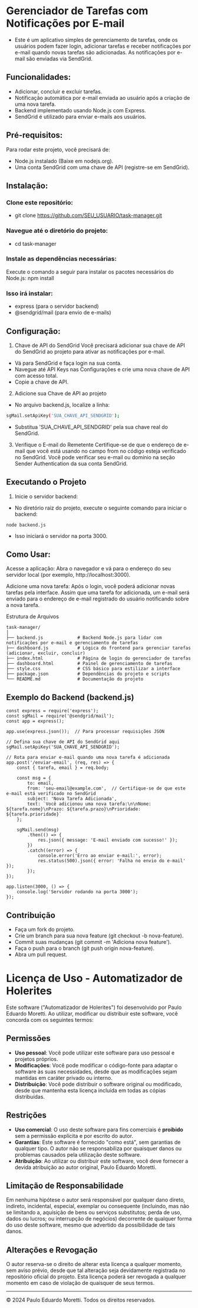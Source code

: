 # Gerenciador de Tarefas com Notificações por E-mail

- Este é um aplicativo simples de gerenciamento de tarefas, onde os usuários podem fazer login, adicionar tarefas e receber notificações por e-mail quando novas tarefas são adicionadas. As notificações por e-mail são enviadas via SendGrid.

## Funcionalidades:

- Adicionar, concluir e excluir tarefas.
- Notificação automática por e-mail enviada ao usuário após a criação de uma nova tarefa.
- Backend implementado usando Node.js com Express.
- SendGrid é utilizado para enviar e-mails aos usuários.

## Pré-requisitos:

Para rodar este projeto, você precisará de:

- Node.js instalado (Baixe em nodejs.org).
- Uma conta SendGrid com uma chave de API (registre-se em SendGrid).

## Instalação:

### Clone este repositório:
- git clone https://github.com/SEU_USUARIO/task-manager.git

### Navegue até o diretório do projeto:
- cd task-manager

### Instale as dependências necessárias:
Execute o comando a seguir para instalar os pacotes necessários do Node.js:
npm install

### Isso irá instalar:

- express (para o servidor backend)
- @sendgrid/mail (para envio de e-mails)

## Configuração:

1. Chave de API do SendGrid
Você precisará adicionar sua chave de API do SendGrid ao projeto para ativar as notificações por e-mail.

- Vá para SendGrid e faça login na sua conta.
- Navegue até API Keys nas Configurações e crie uma nova chave de API com acesso total.
- Copie a chave de API.

2. Adicione sua Chave de API ao projeto
- No arquivo backend.js, localize a linha:

```bash
sgMail.setApiKey('SUA_CHAVE_API_SENDGRID');
```
- Substitua 'SUA_CHAVE_API_SENDGRID' pela sua chave real do SendGrid.

3. Verifique o E-mail do Remetente
Certifique-se de que o endereço de e-mail que você está usando no campo from no código esteja verificado no SendGrid. Você pode verificar seu e-mail ou domínio na seção Sender Authentication da sua conta SendGrid.

## Executando o Projeto

1. Inicie o servidor backend:

- No diretório raiz do projeto, execute o seguinte comando para iniciar o backend:

```
node backend.js
````
- Isso iniciará o servidor na porta 3000.

## Como Usar:
Acesse a aplicação: Abra o navegador e vá para o endereço do seu servidor local (por exemplo, http://localhost:3000).

Adicione uma nova tarefa: Após o login, você poderá adicionar novas tarefas pela interface. Assim que uma tarefa for adicionada, um e-mail será enviado para o endereço de e-mail registrado do usuário notificando sobre a nova tarefa.

Estrutura de Arquivos

```
task-manager/
│
├── backend.js             # Backend Node.js para lidar com notificações por e-mail e gerenciamento de tarefas
├── dashboard.js           # Lógica do frontend para gerenciar tarefas (adicionar, excluir, concluir)
├── index.html             # Página de login do gerenciador de tarefas
├── dashboard.html         # Painel de gerenciamento de tarefas
├── style.css              # CSS básico para estilizar a interface
├── package.json           # Dependências do projeto e scripts
└── README.md              # Documentação do projeto
````

## Exemplo do Backend (backend.js)

````
const express = require('express');
const sgMail = require('@sendgrid/mail');
const app = express();

app.use(express.json());  // Para processar requisições JSON

// Defina sua chave de API do SendGrid aqui
sgMail.setApiKey('SUA_CHAVE_API_SENDGRID');

// Rota para enviar e-mail quando uma nova tarefa é adicionada
app.post('/enviar-email', (req, res) => {
    const { tarefa, email } = req.body;

    const msg = {
        to: email,
        from: 'seu-email@example.com',  // Certifique-se de que este e-mail está verificado no SendGrid
        subject: 'Nova Tarefa Adicionada',
        text: `Você adicionou uma nova tarefa:\n\nNome: ${tarefa.nome}\nPrazo: ${tarefa.prazo}\nPrioridade: ${tarefa.prioridade}`
    };

    sgMail.send(msg)
        .then(() => {
            res.json({ message: 'E-mail enviado com sucesso!' });
        })
        .catch((error) => {
            console.error('Erro ao enviar e-mail:', error);
            res.status(500).json({ error: 'Falha no envio do e-mail' });
        });
});

app.listen(3000, () => {
    console.log('Servidor rodando na porta 3000');
});
````
## Contribuição

- Faça um fork do projeto.
- Crie um branch para sua nova feature (git checkout -b nova-feature).
- Commit suas mudanças (git commit -m 'Adiciona nova feature').
- Faça o push para o branch (git push origin nova-feature).
- Abra um pull request.

# Licença de Uso - Automatizador de Holerites

Este software ("Automatizador de Holerites") foi desenvolvido por Paulo Eduardo Moretti. Ao utilizar, modificar ou distribuir este software, você concorda com os seguintes termos:

## Permissões

- **Uso pessoal**: Você pode utilizar este software para uso pessoal e projetos próprios.
- **Modificações**: Você pode modificar o código-fonte para adaptar o software às suas necessidades, desde que as modificações sejam mantidas em caráter privado ou interno.
- **Distribuição**: Você pode distribuir o software original ou modificado, desde que mantenha esta licença incluída em todas as cópias distribuídas.

## Restrições

- **Uso comercial**: O uso deste software para fins comerciais é **proibido** sem a permissão explícita e por escrito do autor.
- **Garantias**: Este software é fornecido "como está", sem garantias de qualquer tipo. O autor não se responsabiliza por quaisquer danos ou problemas causados pela utilização deste software.
- **Atribuição**: Ao utilizar ou distribuir este software, você deve fornecer a devida atribuição ao autor original, Paulo Eduardo Moretti.

## Limitação de Responsabilidade

Em nenhuma hipótese o autor será responsável por qualquer dano direto, indireto, incidental, especial, exemplar ou consequente (incluindo, mas não se limitando a, aquisição de bens ou serviços substitutos; perda de uso, dados ou lucros; ou interrupção de negócios) decorrente de qualquer forma do uso deste software, mesmo que advertido da possibilidade de tais danos.

## Alterações e Revogação

O autor reserva-se o direito de alterar esta licença a qualquer momento, sem aviso prévio, desde que tal alteração seja devidamente registrada no repositório oficial do projeto. Esta licença poderá ser revogada a qualquer momento em caso de violação de quaisquer de seus termos.

---

© 2024 Paulo Eduardo Moretti. Todos os direitos reservados.
